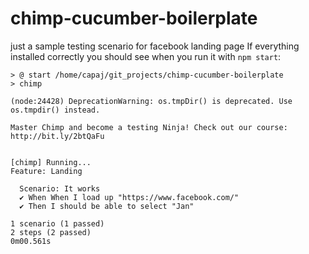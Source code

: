 # chimp-cucumber-boilerplate

just a sample testing scenario for facebook landing page
If everything installed correctly you should see when you run it with `npm start`:
```
> @ start /home/capaj/git_projects/chimp-cucumber-boilerplate
> chimp

(node:24428) DeprecationWarning: os.tmpDir() is deprecated. Use os.tmpdir() instead.

Master Chimp and become a testing Ninja! Check out our course: http://bit.ly/2btQaFu


[chimp] Running...
Feature: Landing

  Scenario: It works
  ✔ When When I load up "https://www.facebook.com/"
  ✔ Then I should be able to select "Jan"

1 scenario (1 passed)
2 steps (2 passed)
0m00.561s

```
